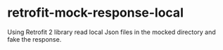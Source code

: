 # retrofit-mock-response-local

Using Retrofit 2 library read local Json files in the mocked directory and fake the response.
